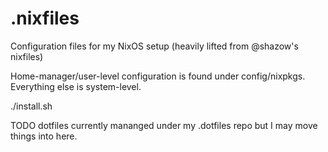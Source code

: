 # .nixfiles

Configuration files for my NixOS setup (heavily lifted from @shazow's nixfiles)

Home-manager/user-level configuration is found under config/nixpkgs. Everything else is system-level.

./install.sh

TODO dotfiles currently mananged under my .dotfiles repo but I may move things into here.
